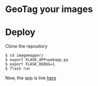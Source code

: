 # GeoTag your images

Deploy
======

Clone the repository

	$ cd imagemapper/
	$ export FLASK_APP=webapp.py
	$ export FLASK_DEBUG=1
	$ flask run

Now, the app is live [here](http://localhost:5000)


